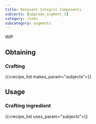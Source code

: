 ```yaml
---
title: Resonant Integral Components
subjects: [upgrade_augment_3]
category: items
subcategory: augments
---
```


WIP

Obtaining
---------

### Crafting
{{<recipe_list makes_param="subjects">}}

Usage
-----

### Crafting ingredient
{{<recipe_list uses_param="subjects">}}